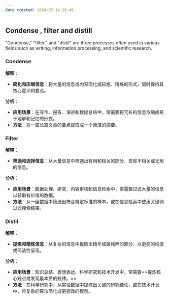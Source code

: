 ```yaml
---
date created: 2024-07-14 16:49
---
```


## Condense , filter and distill

"Condense," "filter," and "distil" are three processes often used in various fields such as writing, information processing, and scientific research.

### Condense

**解释**：

- **简化和压缩信息**：将大量的信息或内容简化成较短、精炼的形式，同时保持其核心意义和要点。

**分析**：

- **应用场景**：在写作、报告、演讲和数据总结中，常需要将冗长的信息浓缩成易于理解和记忆的形式。
- **方法**：将一篇长篇文章的要点提取成一个简洁的摘要。

### Filter

**解释**：

- **筛选和选择信息**：从大量信息中筛选出有用和相关的部分，去除不相关或无用的信息。

**分析**：

- **应用场景**：数据处理、研究、内容审核和信息检索中，常需要过滤大量的信息以获取有价值的数据。
- **方法**：从一组数据中筛选出符合特定标准的样本，或在信息检索中使用关键词过滤搜索结果。

### Distil

**解释**：

- **提炼和精炼信息**：从复杂的信息中提取出精华或最纯粹的部分，以更高的纯度或简洁性呈现。

**分析**：

- **应用场景**：知识总结、思想表达、科学研究和技术开发中，常需要==提炼核心观点或发现最本质的规律。==
- **方法**：在科学研究中，从实验数据中提炼出关键的研究结论，或在技术开发中，将复杂的算法简化成更高效的模型。
